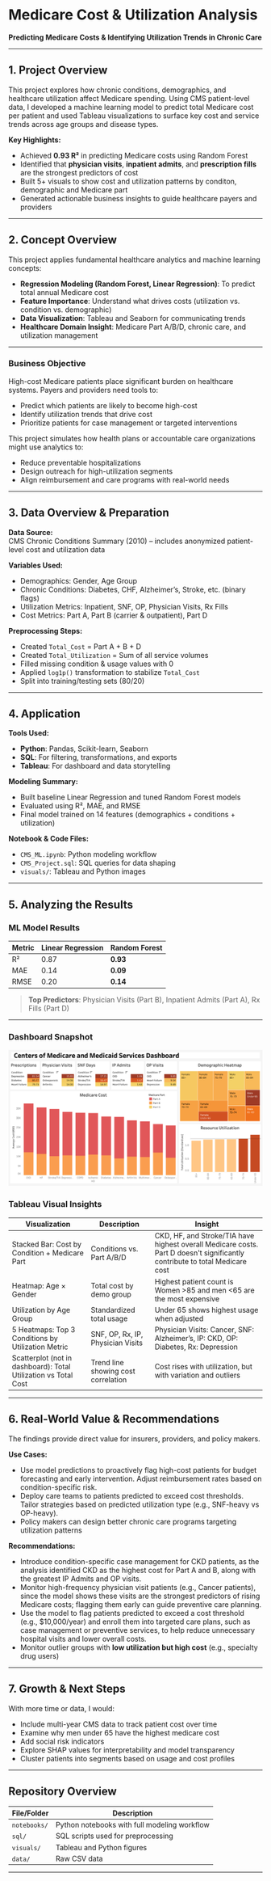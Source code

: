 # Medicare Cost & Utilization Analysis  
**Predicting Medicare Costs & Identifying Utilization Trends in Chronic Care**

---

## 1. Project Overview

This project explores how chronic conditions, demographics, and healthcare utilization affect Medicare spending. Using CMS patient-level data, I developed a machine learning model to predict total Medicare cost per patient and used Tableau visualizations to surface key cost and service trends across age groups and disease types.

**Key Highlights:**
- Achieved **0.93 R²** in predicting Medicare costs using Random Forest
- Identified that **physician visits**, **inpatient admits**, and **prescription fills** are the strongest predictors of cost
- Built 5+ visuals to show cost and utilization patterns by conditon, demographic and Medicare part
- Generated actionable business insights to guide healthcare payers and providers


---

## 2. Concept Overview

This project applies fundamental healthcare analytics and machine learning concepts:

- **Regression Modeling (Random Forest, Linear Regression)**: To predict total annual Medicare cost
- **Feature Importance**: Understand what drives costs (utilization vs. condition vs. demographic)
- **Data Visualization**: Tableau and Seaborn for communicating trends
- **Healthcare Domain Insight**: Medicare Part A/B/D, chronic care, and utilization management

---

### Business Objective

High-cost Medicare patients place significant burden on healthcare systems. Payers and providers need tools to:

- Predict which patients are likely to become high-cost
- Identify utilization trends that drive cost
- Prioritize patients for case management or targeted interventions

This project simulates how health plans or accountable care organizations might use analytics to:
- Reduce preventable hospitalizations
- Design outreach for high-utilization segments
- Align reimbursement and care programs with real-world needs

---

## 3. Data Overview & Preparation

**Data Source:**  
CMS Chronic Conditions Summary (2010) – includes anonymized patient-level cost and utilization data

**Variables Used:**
- Demographics: Gender, Age Group
- Chronic Conditions: Diabetes, CHF, Alzheimer’s, Stroke, etc. (binary flags)
- Utilization Metrics: Inpatient, SNF, OP, Physician Visits, Rx Fills
- Cost Metrics: Part A, Part B (carrier & outpatient), Part D

**Preprocessing Steps:**
- Created `Total_Cost` = Part A + B + D
- Created `Total_Utilization` = Sum of all service volumes
- Filled missing condition & usage values with 0
- Applied `log1p()` transformation to stabilize `Total_Cost`
- Split into training/testing sets (80/20)

---

## 4. Application

**Tools Used:**
- **Python**: Pandas, Scikit-learn, Seaborn
- **SQL**: For filtering, transformations, and exports
- **Tableau**: For dashboard and data storytelling

**Modeling Summary:**
- Built baseline Linear Regression and tuned Random Forest models
- Evaluated using R², MAE, and RMSE
- Final model trained on 14 features (demographics + conditions + utilization)

**Notebook & Code Files:**
- `CMS_ML.ipynb`: Python modeling workflow
- `CMS_Project.sql`: SQL queries for data shaping
- `visuals/`: Tableau and Python images

---

## 5. Analyzing the Results

### ML Model Results

| Metric | Linear Regression | Random Forest |
|--------|-------------------|----------------|
| R² | 0.87 | **0.93** |
| MAE | 0.14 | **0.09** |
| RMSE | 0.20 | **0.14** |

> **Top Predictors**: Physician Visits (Part B), Inpatient Admits (Part A), Rx Fills (Part D)

---
### Dashboard Snapshot
![Dashboard](visuals/Dashboard.png)

### Tableau Visual Insights

| Visualization | Description | Insight |
|---------------|-------------|---------|
| Stacked Bar: Cost by Condition + Medicare Part | Conditions vs. Part A/B/D | CKD, HF, and Stroke/TIA have highest overall Medicare costs. Part D doesn't significantly contribute to total Medicare cost |
| Heatmap: Age × Gender | Total cost by demo group | Highest patient count is Women >85 and men <65 are the most expensive |
| Utilization by Age Group | Standardized total usage | Under 65 shows highest usage when adjusted |
| 5 Heatmaps: Top 3 Conditions by Utilization Metric | SNF, OP, Rx, IP, Physician Visits | Physician Visits: Cancer, SNF: Alzheimer’s, IP: CKD, OP: Diabetes, Rx: Depression |
| Scatterplot (not in dashboard): Total Utilization vs Total Cost | Trend line showing cost correlation | Cost rises with utilization, but with variation and outliers |

---

## 6. Real-World Value & Recommendations

The findings provide direct value for insurers, providers, and policy makers.

**Use Cases:**
-	Use model predictions to proactively flag high-cost patients for budget forecasting and early intervention. Adjust reimbursement rates based on condition-specific risk.
- Deploy care teams to patients predicted to exceed cost thresholds. Tailor strategies based on predicted utilization type (e.g., SNF-heavy vs OP-heavy).
- Policy makers can design better chronic care programs targeting utilization patterns

**Recommendations:**
- Introduce condition-specific case management for CKD patients, as the analysis identified CKD as the highest cost for Part A and B, along with the greatest IP Admits and OP visits. 
- Monitor high-frequency physician visit patients (e.g., Cancer patients), since the model shows these visits are the strongest predictors of rising Medicare costs; flagging them early can guide preventive care planning.
- Use the model to flag patients predicted to exceed a cost threshold (e.g., $10,000/year) and enroll them into targeted care plans, such as case management or preventive services, to help reduce unnecessary hospital visits and lower overall costs.
- Monitor outlier groups with **low utilization but high cost** (e.g., specialty drug users)

---

## 7. Growth & Next Steps

With more time or data, I would:

- Include multi-year CMS data to track patient cost over time
- Examine why men under 65 have the highest medicare cost
- Add social risk indicators
- Explore SHAP values for interpretability and model transparency
- Cluster patients into segments based on usage and cost profiles

---

## Repository Overview

| File/Folder | Description |
|-------------|-------------|
| `notebooks/` | Python notebooks with full modeling workflow |
| `sql/` | SQL scripts used for preprocessing |
| `visuals/` | Tableau and Python figures |
| `data/` | Raw CSV data |

---
